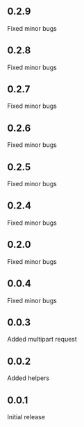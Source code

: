 ## 0.2.9
Fixed minor bugs

## 0.2.8
Fixed minor bugs

## 0.2.7
Fixed minor bugs

## 0.2.6
Fixed minor bugs

## 0.2.5
Fixed minor bugs

## 0.2.4
Fixed minor bugs

## 0.2.0
Fixed minor bugs

## 0.0.4
Fixed minor bugs

## 0.0.3
Added multipart request

## 0.0.2
Added helpers

## 0.0.1
Initial release